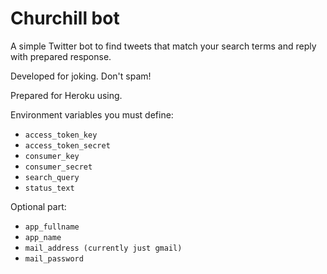 # Churchill bot

A simple Twitter bot to find tweets that match your search terms and reply with prepared response.

Developed for joking. Don't spam!

Prepared for Heroku using.

Environment variables you must define:
- `access_token_key`
- `access_token_secret`
- `consumer_key`
- `consumer_secret`
- `search_query`
- `status_text`

Optional part:
- `app_fullname`
- `app_name`
- `mail_address (currently just gmail)`
- `mail_password`
